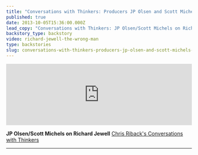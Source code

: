 ```yaml
---
title: "Conversations with Thinkers: Producers JP Olsen and Scott Michels weigh in on the Richard Jewell case"
published: true
date: 2013-10-05T15:36:00.000Z
lead_copy: "Conversations with Thinkers: JP Olsen/Scott Michels on Richard Jewell "
backstory_type: backstory
video: richard-jewell-the-wrong-man
type: backstories
slug: conversations-with-thinkers-producers-jp-olsen-and-scott-michels-weigh-in-on-the-richard-jewell-case
---
```

<iframe width="100%" height="166" scrolling="no" frameborder="no" src="https://w.soundcloud.com/player/?url=https%3A//api.soundcloud.com/tracks/114485814&amp;color=ff6600&amp;show_artwork=false"></iframe>

**JP Olsen/Scott Michels on Richard Jewell**
[Chris Riback's Conversations with Thinkers](http://chrisriback.com/2013/10/08/retro-reports-olsen-michels-richard-jewell-the-wrong-man/)

---

